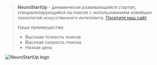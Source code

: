 
>**NeuroStartUp** - динамически развивающийся стартап, специализирующийся на поиске с использованием новейших технологий искусственного интеллекта. [Посетите наш сайт](http://#/)
>
>   Наши преимущества:
> - Высокая точность поиска
> - Высокая скорость поиска
> - Низкая цена

![NeuroStartUp logo](https://camo.githubusercontent.com/c6727c717cad1e4820481abb87524f90782445c5/68747470733a2f2f692e696d6775722e636f6d2f495a4f525769492e706e67)
